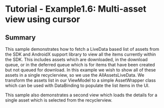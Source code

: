 Tutorial - Example1.6: Multi-asset view using cursor
==================================================
## Summary
This sample demonstrates how to fetch a LiveData based list of assets from the SDK and AndroidX support library to view all the items currently within the SDK. This includes assets which are downloaded, in the download queue, or in the deferred queue which is for items that have been created but not queued for download. In this example we wish to show all of these assets in a single recyclerview, so we use the AllAssetsLiveData. We transform the assets list in our ViewModel to a simple AssetWrapper class which can be used with DataBinding to populate the list items in the UI.
<p>This sample also demonstrates a second view which loads the details for a single asset which is selected from the recyclerview.</p>
</br>
</br>
